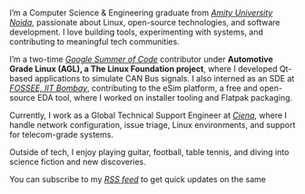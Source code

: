 #

I’m a Computer Science & Engineering graduate from _[Amity University Noida](https://www.amity.edu)_, passionate about Linux, open-source technologies, and software development. I love building tools, experimenting with systems, and contributing to meaningful tech communities.

I’m a two-time _[Google Summer of Code](https://summerofcode.withgoogle.com)_ contributor under __Automotive Grade Linux (AGL), a The Linux Foundation project__, where I developed Qt-based applications to simulate CAN Bus signals. I also interned as an SDE at _[FOSSEE, IIT Bombay](https://fossee.in)_, contributing to the eSim platform, a free and open-source EDA tool, where I worked on installer tooling and Flatpak packaging.

Currently, I work as a Global Technical Support Engineer at _[Ciena](https://www.ciena.com)_, where I handle network configuration, issue triage, Linux environments, and support for telecom-grade systems.

Outside of tech, I enjoy playing guitar, football, table tennis, and diving into science fiction and new discoveries.

You can subscribe to my _[RSS feed](/articles/index.xml)_ to get quick updates on the same 
